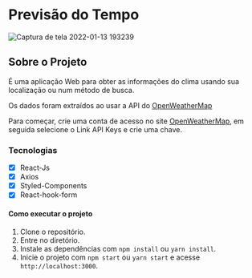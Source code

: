 # Previsão do Tempo

![Captura de tela 2022-01-13 193239](https://user-images.githubusercontent.com/62665590/149419605-43720c10-ecc8-49a7-8bed-41f8b795d621.png)

## Sobre o Projeto

É uma aplicação Web para obter as informações do clima usando sua localização ou num método de busca.

Os dados foram extraídos ao usar a API do  [OpenWeatherMap](https://openweathermap.org/)

Para começar, crie uma conta de acesso no site [OpenWeatherMap](https://home.openweathermap.org/users/sign_up),
em seguida selecione o Link API Keys e crie uma chave. 

### Tecnologias

- [x] React-Js
- [x] Axios
- [x] Styled-Components
- [x] React-hook-form

#### Como executar o projeto

1. Clone o repositório.
2. Entre no diretório.
3. Instale as dependências com `npm install` ou `yarn install`.
4. Inicie o projeto com `npm start` ou `yarn start` e acesse `http://localhost:3000`.
